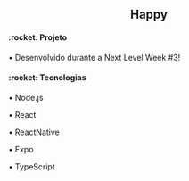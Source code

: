<h2 align="center">Happy</h2>

<h4>:rocket: Projeto</h4>
<p>• Desenvolvido durante a Next Level Week #3!<p>

<h4>:rocket: Tecnologias</h4>
<p>• Node.js <p>
<p>• React<p>
<p>• ReactNative<p>
<p>• Expo<p>
<p>• TypeScript<p>
<p>
